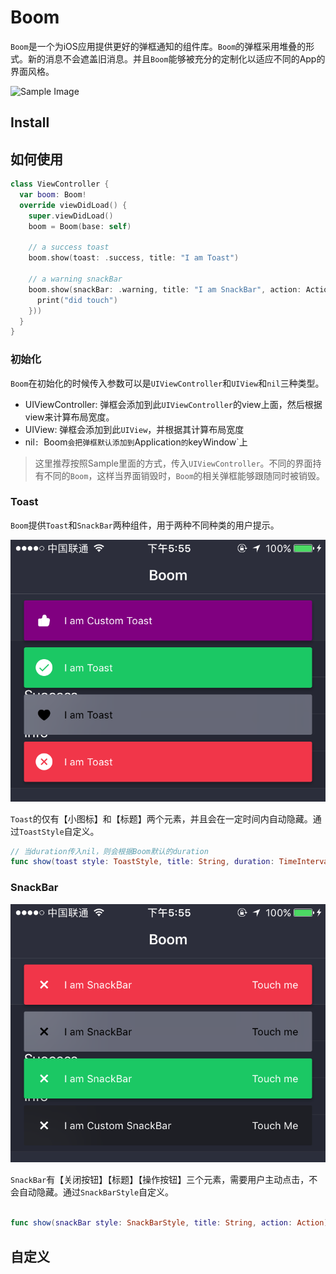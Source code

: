 # Boom

`Boom`是一个为iOS应用提供更好的弹框通知的组件库。`Boom`的弹框采用堆叠的形式。新的消息不会遮盖旧消息。并且`Boom`能够被充分的定制化以适应不同的App的界面风格。

![Sample Image](http://sdfsdf.com)

## Install



## 如何使用

```swift
class ViewController {
  var boom: Boom!
  override viewDidLoad() {
    super.viewDidLoad()
    boom = Boom(base: self)

    // a success toast
    boom.show(toast: .success, title: "I am Toast")

    // a warning snackBar
    boom.show(snackBar: .warning, title: "I am SnackBar", action: Action(title: "Touch me", handler: {
      print("did touch")
    }))
  }
}
```

### 初始化

`Boom`在初始化的时候传入参数可以是`UIViewController`和`UIView`和`nil`三种类型。

- UIViewController: 弹框会添加到此`UIViewController`的view上面，然后根据view来计算布局宽度。
- UIView: 弹框会添加到此`UIView`，并根据其计算布局宽度
- nil`: `Boom`会把弹框默认添加到`Application`的`keyWindow`上

> 这里推荐按照Sample里面的方式，传入`UIViewController`。不同的界面持有不同的`Boom`，这样当界面销毁时，`Boom`的相关弹框能够跟随同时被销毁。


### Toast


`Boom`提供`Toast`和`SnackBar`两种组件，用于两种不同种类的用户提示。

![](https://github.com/DanisFabric/InfinityImages/blob/master/boom/toast.png)

`Toast`的仅有【小图标】和【标题】两个元素，并且会在一定时间内自动隐藏。通过`ToastStyle`自定义。

```swift
// 当duration传入nil，则会根据Boom默认的duration
func show(toast style: ToastStyle, title: String, duration: TimeInterval? = nil) -> CardIndex

```

### SnackBar

![](https://github.com/DanisFabric/InfinityImages/blob/master/boom/snackBar.png)

`SnackBar`有【关闭按钮】【标题】【操作按钮】三个元素，需要用户主动点击，不会自动隐藏。通过`SnackBarStyle`自定义。

```swift

func show(snackBar style: SnackBarStyle, title: String, action: Action) -> CardIndex
```

## 自定义
